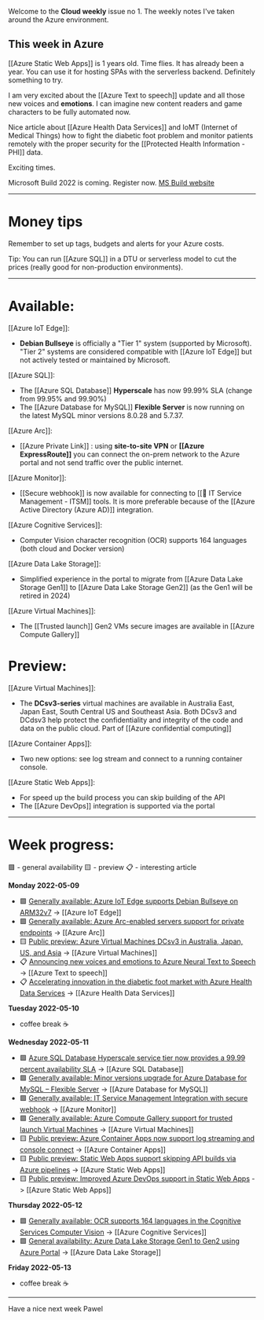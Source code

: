 Welcome to the **Cloud weekly** issue no 1. The weekly notes I've taken
around the Azure environment.

## This week in Azure

[[Azure Static Web Apps]] is 1 years old. Time flies. It has already been a
year. You can use it for hosting SPAs with the serverless backend.
Definitely something to try.

I am very excited about the [[Azure Text to speech]] update and all those
new voices and **emotions**. I can imagine new content readers and game
characters to be fully automated now.

Nice article about [[Azure Health Data Services]] and IoMT (Internet of
Medical Things) how to fight the diabetic foot problem and monitor patients
remotely with the proper security for the [[Protected Health Information -
PHI]] data.

Exciting times.

Microsoft Build 2022 is coming. Register now. [MS Build website](
https://mybuild.microsoft.com/en-US/home)

---
# Money tips
Remember to set up tags, budgets and alerts for your Azure costs.

Tip: You can run [[Azure SQL]] in a DTU or serverless model to cut the
prices (really good for non-production environments).

---
# Available:
[[Azure IoT Edge]]:
- **Debian Bullseye** is officially a "Tier 1" system (supported by
Microsoft). "Tier 2" systems are considered compatible with [[Azure IoT
Edge]] but not actively tested or maintained by Microsoft.

[[Azure SQL]]:
- The [[Azure SQL Database]] **Hyperscale** has now 99.99% SLA (change from
99.95% and 99.90%)
- The [[Azure Database for MySQL]] **Flexible Server** is now running on
the latest MySQL minor versions 8.0.28 and 5.7.37.

[[Azure Arc]]:
- [[Azure Private Link]] : using **site-to-site VPN** or **[[Azure
ExpressRoute]]** you can connect the on-prem network to the Azure portal
and not send traffic over the public internet.

[[Azure Monitor]]:
- [[Secure webhook]] is now available for connecting to [[💎 IT Service
Management - ITSM]] tools. It is more preferable because of the [[Azure
Active Directory (Azure AD)]] integration.

[[Azure Cognitive Services]]:
- Computer Vision character recognition (OCR) supports 164 languages (both
cloud and Docker version)

[[Azure Data Lake Storage]]:
- Simplified experience in the portal to migrate from [[Azure Data Lake
Storage Gen1]] to [[Azure Data Lake Storage Gen2]] (as the Gen1 will be
retired in 2024)

[[Azure Virtual Machines]]:
- The [[Trusted launch]] Gen2 VMs secure images are available in [[Azure
Compute Gallery]]

# Preview:
[[Azure Virtual Machines]]:
- The **DCsv3-series** virtual machines are available in Australia East,
Japan East, South Central US and Southeast Asia. Both DCsv3 and DCdsv3 help
protect the confidentiality and integrity of the code and data on the
public cloud. Part of [[Azure confidential computing]]

[[Azure Container Apps]]:
- Two new options: see log stream and connect to a running container
console.

[[Azure Static Web Apps]]:
- For speed up the build process you can skip building of the API
- The [[Azure DevOps]] integration is supported via the portal


---
# Week progress:
🟩 - general availability
🟨 - preview
📋 - interesting article

**Monday 2022-05-09**
- 🟩 [Generally available: Azure IoT Edge supports Debian Bullseye on
ARM32v7](
https://azure.microsoft.com/en-us/updates/azure-iot-edge-supports-debian-bullseye-arm32v7/)
-> [[Azure IoT Edge]]
- 🟩 [Generally available: Azure Arc-enabled servers support for private
endpoints](
https://azure.microsoft.com/en-us/updates/arc-server-private-endpoints-ga/)
-> [[Azure Arc]]
- 🟨 [Public preview: Azure Virtual Machines DCsv3 in Australia, Japan, US,
and Asia](
https://azure.microsoft.com/en-us/updates/expanding-dcsv3-to-asia-australia-japan-us/)
-> [[Azure Virtual Machines]]
- 📋 [Announcing new voices and emotions to Azure Neural Text to Speech](
https://azure.microsoft.com/en-us/blog/announcing-new-voices-and-emotions-to-azure-neural-text-to-speech/
"Announcing new voices and emotions to Azure Neural Text to Speech") ->
[[Azure Text to speech]]
- 📋 [Accelerating innovation in the diabetic foot market with Azure Health
Data Services](
https://azure.microsoft.com/en-us/blog/accelerating-innovation-in-the-diabetic-foot-market-with-azure-health-data-services/
"Accelerating innovation in the diabetic foot market with Azure Health Data
Services") -> [[Azure Health Data Services]]

**Tuesday 2022-05-10**
- coffee break ☕

**Wednesday 2022-05-11**
- 🟩 [Azure SQL Database Hyperscale service tier now provides a 99.99
percent availability SLA](
https://azure.microsoft.com/support/legal/sla/azure-sql-database/v1_7/) ->
[[Azure SQL Database]]
- 🟩 [Generally available: Minor versions upgrade for Azure Database for
MySQL – Flexible Server](
https://azure.microsoft.com/en-us/updates/generally-available-minor-versions-upgrade-for-azure-database-for-mysql-flexible-server/)
-> [[Azure Database for MySQL]]
- 🟩 [Generally available: IT Service Management Integration with secure
webhook](
https://azure.microsoft.com/en-us/updates/generally-available-it-service-management-integration-with-secure-webhook/)
-> [[Azure Monitor]]
- 🟩 [Generally available: Azure Compute Gallery support for trusted launch
Virtual Machines](
https://azure.microsoft.com/en-us/updates/trusted-launch-azure-compute-gallery-support/)
-> [[Azure Virtual Machines]]
- 🟨 [Public preview: Azure Container Apps now support log streaming and
console connect](
https://azure.microsoft.com/en-us/updates/public-preview-azure-container-apps-now-support-log-streaming-and-console-connect/)
-> [[Azure Container Apps]]
- 🟨 [Public preview: Static Web Apps support skipping API builds via Azure
pipelines](
https://azure.microsoft.com/en-us/updates/public-preview-static-web-apps-support-skipping-api-builds-via-azure-pipelines/)
-> [[Azure Static Web Apps]]
- 🟨 [Public preview: Improved Azure DevOps support in Static Web Apps](
https://azure.microsoft.com/en-us/updates/public-preview-improved-azure-devops-support-in-static-web-apps-2/)
-> [[Azure Static Web Apps]]

**Thursday 2022-05-12**
- 🟩 [Generally available: OCR supports 164 languages in the Cognitive
Services Computer Vision](
https://azure.microsoft.com/en-us/updates/read-ocr-supports-164-languages-cloud-container-2/)
-> [[Azure Cognitive Services]]
- 🟩 [General availability: Azure Data Lake Storage Gen1 to Gen2 using
Azure Portal](
https://azure.microsoft.com/en-us/updates/general-availability-migrate-your-azure-data-lake-storage-from-gen1-to-gen2-using-the-azure-portal-azure-updates-microsoft-az/)
-> [[Azure Data Lake Storage]]

**Friday 2022-05-13**
- coffee break ☕


---
Have a nice next week
Pawel

